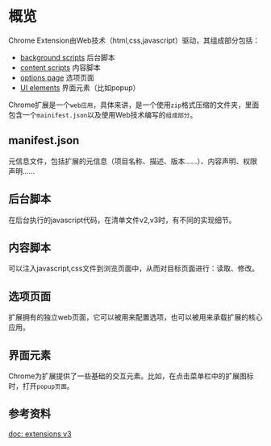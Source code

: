 # 概览

Chrome Extension由Web技术（html,css,javascript）驱动，其组成部分包括：

- [background scripts](https://developer.chrome.com/docs/extensions/mv3/background_pages/) 后台脚本
- [content scripts](https://developer.chrome.com/docs/extensions/mv3/content_scripts/) 内容脚本
- [options page](https://developer.chrome.com/docs/extensions/mv3/options/) 选项页面
-  [UI elements](https://developer.chrome.com/docs/extensions/mv3/user_interface/) 界面元素（比如popup）

Chrome扩展是一个`web应用`，具体来讲，是一个使用`zip`格式压缩的文件夹，里面包含一个`mainifest.json`以及使用Web技术编写的`组成部分`。

## manifest.json

元信息文件，包括扩展的元信息（项目名称、描述、版本……）、内容声明、权限声明……

## 后台脚本

在后台执行的javascript代码，在清单文件v2,v3时，有不同的实现细节。

## 内容脚本

可以注入javascript,css文件到浏览页面中，从而对目标页面进行：读取、修改。

## 选项页面

扩展拥有的独立web页面，它可以被用来配置选项，也可以被用来承载扩展的核心应用。

## 界面元素

Chrome为扩展提供了一些基础的交互元素。比如，在点击菜单栏中的扩展图标时，打开`popup页面`。

## 参考资料

[doc: extensions v3](https://developer.chrome.com/docs/extensions/mv3/getstarted/)

